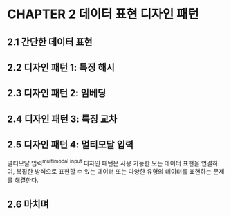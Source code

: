 # CHAPTER 2 데이터 표현 디자인 패턴

## 2.1 간단한 데이터 표현

## 2.2 디자인 패턴 1: 특징 해시

## 2.3 디자인 패턴 2: 임베딩

## 2.4 디자인 패턴 3: 특징 교차

## 2.5 디자인 패턴 4: 멀티모달 입력
멀티모달 입력<sup>multimodal input</sup> 디자인 패턴은 사용 가능한 모든 데이터 표현을 연결하여, 복잡한 방식으로 표현할 수 있는 데이터 또는 다양한 유형의 데이터를 표현하는 문제를 해결한다.

## 2.6 마치며
